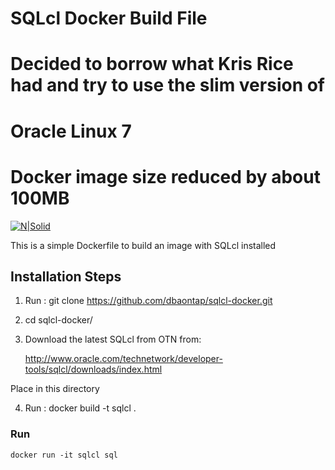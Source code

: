 # SQLcl Docker Build File
# Decided to borrow what Kris Rice had and try to use the slim version of 
# Oracle Linux 7
# Docker image size reduced by about 100MB

[![N|Solid](http://www.oracle.com/technetwork/developer-tools/sqlcl/sqlcl-32-2994764.png)](http://www.oracle.com/technetwork/developer-tools/sqlcl/index.html)

This is a simple Dockerfile to build an image with SQLcl installed


## Installation Steps

1. Run :   git clone https://github.com/dbaontap/sqlcl-docker.git
2.  cd sqlcl-docker/
3.  Download the latest SQLcl from OTN from:

      http://www.oracle.com/technetwork/developer-tools/sqlcl/downloads/index.html
      
   Place in this directory
   
4. Run :  docker build -t sqlcl .


### Run

``` 
docker run -it sqlcl sql
``` 


